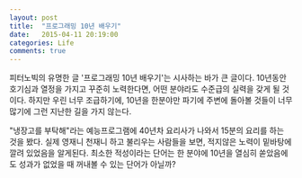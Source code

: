 ```yaml
---
layout: post
title:  "프로그래밍 10년 배우기"
date:   2015-04-11 20:19:00
categories: Life
comments: true
---
```


피터노빅의 유명한 글 '프로그래밍 10년 배우기'는 시사하는 바가 큰 글이다. 
10년동안 호기심과 열정을 가지고 꾸준히 노력한다면, 어떤 분야라도 수준급의 실력을
갖게 될 것이다. 하지만 우린 너무 조급하기에, 10년을 한분야만 파기에 주변에 돌아볼 
것들이 너무 많기에 그런 지난한 길을 가지 않는다.

"냉장고를 부탁해"라는 예능프로그램에 40년차 요리사가 나와서 15분의 요리를 하는 것을 봤다. 
실제 영재니 천재니 하고 불리우는 사람들을 보면, 적지않은 노력이 밑바탕에 깔려 있었음을
알게된다. 최소한 적성이라는 단어는 한 분야에 10년을 열심히 쏟았음에도 성과가 없었을 때
꺼내볼 수 있는 단어가 아닐까?
